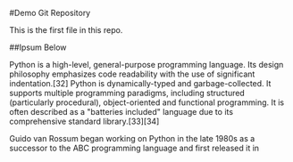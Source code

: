 #Demo Git Repository

This is the first file in this repo.

##Ipsum Below

Python is a high-level, general-purpose programming language. 
Its design philosophy emphasizes code readability with the use of significant indentation.[32]
Python is dynamically-typed and garbage-collected. It supports multiple programming paradigms, 
including structured (particularly procedural), object-oriented and functional programming. 
It is often described as a "batteries included" language due to its comprehensive standard library.[33][34]

Guido van Rossum began working on Python in the late 1980s as a successor
to the ABC programming language and first released it in
